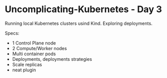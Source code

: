 # Uncomplicating-Kubernetes - Day 3
Running local Kubernetes clusters usind Kind. Exploring deployments.

Specs:
* 1 Control Plane node
* 2 Compute/Worker nodes
* Multi container pods
* Deployments, deployments strategies
* Scale replicas
* neat plugin
